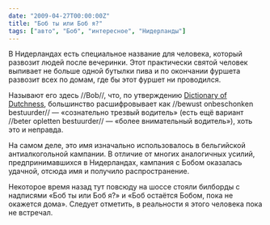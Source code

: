```yaml
---
date: "2009-04-27T00:00:00Z"
title: "Боб ты или Боб я?"
tags: ["авто", "Боб", "интересное", "Нидерланды"]
---
```


В Нидерландах есть специальное название для человека, который развозит людей после вечеринки. Этот практически святой человек выпивает не больше одной бутылки пива и по окончании фуршета развозит всех по домам, где бы этот фуршет ни проводился.

<!--more-->

Называют его здесь //Bob//, что, по утверждению [Dictionary of Dutchness](http://www.dutchnews.nl/dictionary/), большинство расшифровывает как //bewust onbeschonken bestuurder// — «сознательно трезвый водитель» (есть ещё вариант //beter opletten bestuurder// — «более внимательный водитель»), хоть это и неправда.

На самом деле, это имя изначально использовалось в бельгийской антиалкогольной кампании. В отличие от многих аналогичных усилий, предпринимавшихся в Нидерландах, кампания с Бобом оказалась удачной, отсюда имя и получило распространение.

Некоторое время назад тут повсюду на шоссе стояли билборды с надписями «Боб ты или Боб я?» и «Боб остаётся Бобом, пока не окажется дома». Следует отметить, в реальности я этого человека пока не встречал.

